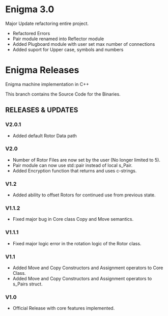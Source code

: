 # Enigma 3.0 
Major Update refactoring entire project.
* Refactored Errors
* Pair module renamed into Reflector module
* Added Plugboard module with user set max number of connections
* Added suport for Upper case, symbols and numbers


# Enigma Releases
Enigma machine implementation in C++

This branch contains the Source Code for the Binaries.

## RELEASES & UPDATES
### V2.0.1
* Added default Rotor Data path

### V2.0
* Number of Rotor Files are now set by the user (No longer limited to 5).
* Pair module can now use std::pair instead of local s_Pair.
* Added Encryption function that returns and uses c-strings.

### V1.2
* Added ability to offset Rotors for continued use from previous state.

### V1.1.2
* Fixed major bug in Core class Copy and Move semantics.

### V1.1.1
* Fixed major logic error in the rotation logic of the Rotor class.

### V1.1
* Added Move and Copy Constructors and Assignment operators to Core Class.
* Added Move and Copy Constructors and Assignment operators to s_Pairs struct.

### V1.0
* Official Release with core features implemented.
